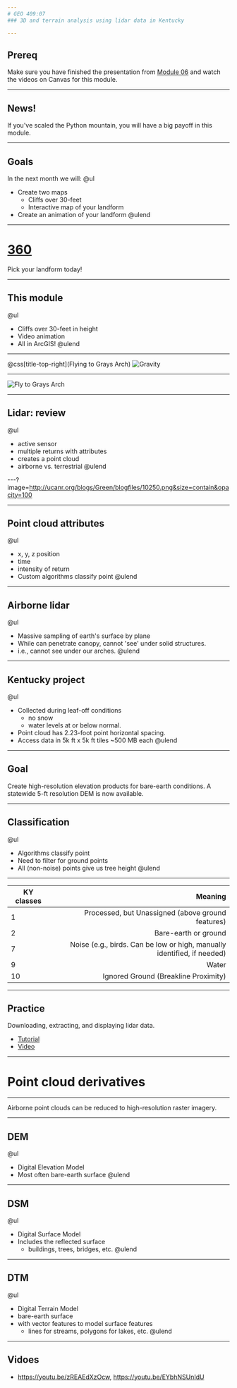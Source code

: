 ```yaml
---
# GEO 409:07
### 3D and terrain analysis using lidar data in Kentucky

---
```

## Prereq
Make sure you have finished the presentation from [Module 06](https://gitpitch.com/boydx/geosalad/g409-06a) and watch the videos on Canvas for this module.

---
## News!
If you've scaled the Python mountain, you will have a big payoff in this module.

---
## Goals
In the next month we will:
@ul
* Create two maps
    * Cliffs over 30-feet
    * Interactive map of your landform
* Create an animation of your landform
@ulend

---
# [360](https://kuula.co/post/7Y4wL)
Pick your landform today!

---
## This module
@ul
* Cliffs over 30-feet in height
* Video animation
* All in ArcGIS!
@ulend
---
@css[title-top-right](Flying to Grays Arch)
![Gravity](https://www.youtube.com/embed/E8EJapOwvAc)

---
![Fly to Grays Arch](https://www.youtube.com/embed/RB7x9B6OBkI)


---
## Lidar: review
@ul
* active sensor
* multiple returns with attributes
* creates a point cloud
* airborne vs. terrestrial
@ulend

---?image=http://ucanr.org/blogs/Green/blogfiles/10250.png&size=contain&opacity=100

---
## Point cloud attributes
@ul
* x, y, z position
* time
* intensity of return
* Custom algorithms classify point
@ulend

---
## Airborne lidar
@ul
* Massive sampling of earth's surface by plane
* While can penetrate canopy, cannot 'see' under solid structures.
* i.e., cannot see under our arches.
@ulend

---
## Kentucky project
@ul
* Collected during leaf-off conditions
    * no snow
    * water levels at or below normal.
* Point cloud has 2.23-foot point horizontal spacing.
* Access data in 5k ft x 5k ft tiles ~500 MB each
@ulend


---
## Goal
Create high-resolution elevation products for bare-earth conditions. A statewide 5-ft resolution DEM is now available.

---
## Classification
@ul
* Algorithms classify point
* Need to filter for ground points
* All (non-noise) points give us tree height
@ulend


---
| KY classes | Meaning|
|-------------|-----------:|
|1 |Processed, but Unassigned (above ground features) |
|2 |Bare-earth or ground|
|7 |Noise (e.g., birds. Can be low or high, manually identified, if needed)|
|9 |Water|
|10 |Ignored Ground (Breakline Proximity)|


---
## Practice
Downloading, extracting, and displaying lidar data.
* [Tutorial](https://gitpitch.com/boydx/geosalad/g409-06a)
* [Video](https://uk.instructure.com/courses/1931541/pages/video-arcgis-pro-and-lidar?module_item_id=23767003)

--- 
# Point cloud derivatives

---
Airborne point clouds can be reduced to high-resolution raster imagery.

---
## DEM
@ul
* Digital Elevation Model
* Most often bare-earth surface
@ulend

---
## DSM
@ul
* Digital Surface Model
* Includes the reflected surface
    * buildings, trees, bridges, etc.
@ulend

---
## DTM
@ul
* Digital Terrain Model
* bare-earth surface 
* with vector features to model surface features
    * lines for streams, polygons for lakes, etc.
@ulend



---
## Vidoes
* https://youtu.be/zREAEdXzOcw, https://youtu.be/EYbhNSUnIdU